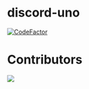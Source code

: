 # discord-uno

[![CodeFactor](https://www.codefactor.io/repository/github/larssieboy18/discord-uno/badge)](https://www.codefactor.io/repository/github/larssieboy18/discord-uno)

# Contributors
<a href="https://github.com/larssieboy18/discord-uno/graphs/contributors">
  <img src="https://github.com/larssieboy18/discord-uno" />
</a>
